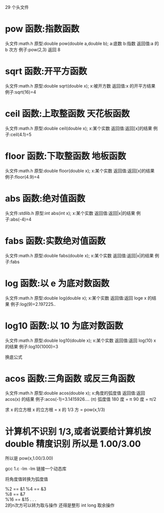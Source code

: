 29 个头文件

# pow 函数:指数函数

头文件:math.h
原型:double pow(double a,double b);
a:底数
b:指数
返回值:a 的 b 次方
例子:pow(2,3) 返回 8

# sqrt 函数:开平方函数

头文件:math.h
原型:double sqrt(double x);
x:被开方数
返回值:x 的开平方结果
例子:sqrt(16)=4

# ceil 函数:上取整函数 天花板函数

头文件:math.h
原型:double ceil(double x);
x:某个实数
返回值:返回[x]的结果
例子:ceil(4.1)=5

# floor 函数:下取整函数 地板函数

头文件:math.h
原型:double floor(double x);
x:某个实数
返回值:返回[x]的结果
例子:floor(4.9)=4

# abs 函数:绝对值函数

头文件:stdlib.h
原型:int abs(int x);
x:某个实数
返回值:返回|x|的结果
例子:abs(-4)=4

# fabs 函数:实数绝对值函数

头文件:math.h
原型:double fabs(double x);
x:某个实数
返回值:返回|x|的结果
例子:fabs

# log 函数:以 e 为底对数函数

头文件:math.h
原型:double log(double x);
x:某个实数
返回值:返回 loge x 的结果
例子:log(9)=2.197225..

# log10 函数:以 10 为底对数函数

头文件:math.h
原型:double log10(double x);
x:某个实数
返回值:返回 log(10) x 的结果
例子:log10(1000)=3

换底公式

# acos 函数:三角函数 或反三角函数

头文件:math.h
原型:double acos(double x);
x:角度的弧度值
返回值:返回 acos(x) 的结果
例子:acos(-1)=3.1415926.... (π)
弧度值 180 度 = π 90 度 = π/2

求 x 的立方根
x 的立方根 = x 的 1/3 方 = pow(x,1/3)

# 计算机不识别 1/3,或者说要给计算机按 double 精度识别 所以是 1.00/3.00

所以是 pow(x,1.00/3.00)

gcc 1.c -lm
-lm 链接一个动态库

将角度值转换为弧度值


%2 == &1
%4 == &3  
%8 == &7  
%16 == &15
.
.
.  
2的n次方可以转为取与操作
还得是整形 int long
取余操作 
